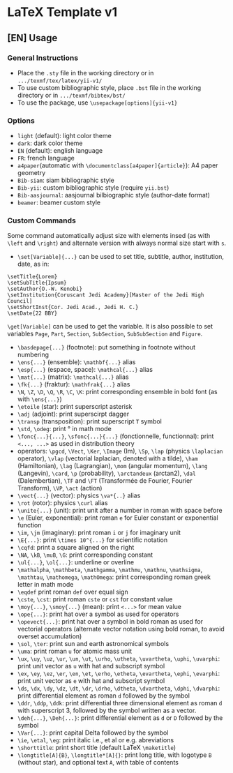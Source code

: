 # LaTeX Template v1
## [EN] Usage
### General Instructions
- Place the `.sty` file in the working directory or in `.../texmf/tex/latex/yii-v1/`
- To use custom bibliographic style, place `.bst` file in the working directory or in `.../texmf/bibtex/bst/`
- To use the package, use `\usepackage[options]{yii-v1}`

### Options
- `light` (default): light color theme
- `dark`: dark color theme
- `EN` (default): english language
- `FR`: french language
- `a4paper`(automatic with `\documentclass[a4paper]{article}`): A4 paper geometry
- `Bib-siam`: siam bibliographic style
- `Bib-yii`: custom bibliographic style (require `yii.bst`)
- `Bib-aasjournal`: aasjournal bilbiographic style (author-date format)
- `beamer`: beamer custom style

### Custom Commands
Some command automatically adjust size with elements insed (as with `\left` and `\right`) and alternate version with always normal size start with `s`.

- `\set[Variable]{...}` can be used to set title, subtitle, author, institution, date, as in:
```
\setTitle{Lorem}
\setSubTitle{Ipsum}
\setAuthor{O.-W. Kenobi}
\setInstitution{Coruscant Jedi Academy}[Master of the Jedi High Council]
\setShortInst{Cor. Jedi Acad., Jedi H. C.}
\setDate{22 BBY}
```
`\get[Variable]` can be used to get the variable. It is also possible to set variables `Page`, `Part`, `Section`, `SubSection`, `SubSubSection` and `Figure`.
- `\basdepage{...}` (footnote): put something in footnote without numbering
- `\ens{...}` (ensemble): `\mathbf{...}` alias
- `\esp{...}` (espace, space): `\mathcal{...}` alias
- `\mat{...}` (matrix): `\mathcal{...}` alias
- `\fk{...}` (fraktur):  `\mathfrak{...}` alias
- `\N`, `\Z`, `\D`, `\Q`, `\R`, `\C`, `\K`: print corresponding ensemble in bold font (as with `\ens{...}`)
- `\etoile` (star): print superscript asterisk
- `\adj` (adjoint): print superscirpt dagger
- `\transp` (transposition): print superscript `T` symbol
- `\std`, `\odeg`: print ° in math mode
- `\fonc{...}{...}`, `\sfonc{...}{...}` (fonctionnelle, functionnal): print `<..., ...>` as used in distribution theory
- operators: `\pgcd`, `\Vect`, `\Ker`, `\Image` (Im), `\Sp`, `\lap` (physics `\laplacian` operator), `\vlap` (vectorial laplacian, denoted with a tilde), `\ham` (Hamiltonian), `\lag` (Lagrangian), `\mom` (angular momentum), `\lang` (Langevin), `\card`, `\p` (probability), `\arctandeux` (arctan2), `\dal` (Dalembertian), `\TF` and `\FT` (Transformée de Fourier, Fourier Transform), `\VP`, `\act` (action)
- `\vect{...}` (vector): physics `\va*{..}` alias
- `\rot` (rotor): physics `\curl` alias
- `\unite{...}` (unit): print unit after a number in roman with space before
- `\e` (Euler, exponential): print roman `e` for Euler constant or exponential function
- `\im`, `\jm` (imaginary): print roman `i` or `j` for imaginary unit
- `\E{...}`: print `\times 10^{...}` for scientific notation
- `\cqfd`: print a square aligned on the right
- `\NA`, `\kB`, `\muB`, `\G`: print corresponding constant
- `\ul{...}`, `\ol{...}`: underline or overline
- `\mathalpha`, `\mathbeta`, `\mathgamma`, `\mathmu`, `\mathnu`, `\mathsigma`, `\mathtau`, `\mathomega`, `\mathOmega`: print corresponding roman greek letter in math mode
- `\eqdef` print roman `def` over equal sign
- `\cste`, `\cst`: print roman `cste` or `cst` for constant value
- `\moy{...}`, `\smoy{...}` (mean): print `<...>` for mean value
- `\ope{...}`: print hat over a symbol as used for operators
- `\opevect{...}`: print hat over a symbol in bold roman as used for vectorial operators (alternate vector notation using bold roman, to avoid overset accumulation)
- `\sol`, `\ter`: print sun and earth astronomical symbols
- `\uma`: print roman `u` for atomic mass unit
- `\ux`, `\uy`, `\uz`, `\ur`, `\un`, `\ut`, `\urho`, `\utheta`, `\uvartheta`, `\uphi`, `\uvarphi`: print unit vector as `u` with hat and subscript symbol
- `\ex`, `\ey`, `\ez`, `\er`, `\en`, `\et`, `\erho`, `\etheta`, `\evartheta`, `\ephi`, `\evarphi`: print unit vector as `e` with hat and subscript symbol
- `\ds`, `\dx`, `\dy`, `\dz`, `\dt`, `\dr`, `\drho`, `\dtheta`, `\dvartheta`, `\dphi`, `\dvarphi`: print differential element as roman `d` followed by the symbol
- `\ddr`, `\ddp`, `\ddk`: print differential three dimensional element as roman `d` with superscript 3, followed by the symbol written as a vector.
- `\deh{...}`, `\Deh{...}`: print differential element as `d` or `D` followed by the symbol
- `\Var{...}`: print capital Delta followed by the symbol
- `\ie`, `\etal`, `\eg`: print italic i.e., et al or e.g. abreviations
- `\shorttitle`: print short title (default LaTeX `\maketitle`)
- `\longtitle[A]{B}`, `\longtitle*[A]{}`: print long title, with logotype `B` (without star), and optional text `A`, with table of contents

